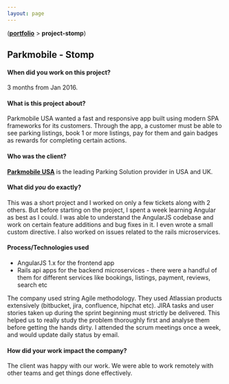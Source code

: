 ```yaml
---
layout: page
---
```


([**portfolio**](/portfolio/) > **project-stomp**)



## Parkmobile - Stomp


#### __When did you work on this project?__
3 months from Jan 2016.


#### __What is this project about?__
Parkmobile USA wanted a fast and responsive app built using modern SPA frameworks for its customers. Through the app, a customer must be able to see parking listings, book 1 or more listings, pay for them and gain badges as rewards for completing certain actions.


#### __Who was the client?__
[__Parkmobile USA__](http://us.parkmobile.com/) is the leading Parking Solution provider in USA and UK.


#### __What did _you_ do exactly?__
This was a short project and I worked on only a few tickets along with 2 others. But before starting on the project, I spent a week learning Angular as best as I could. I was able to understand the AngularJS codebase and work on certain feature additions and bug fixes in it. I even wrote a small custom directive. I also worked on issues related to the rails microservices.


#### __Process/Technologies used__
* AngularJS 1.x for the frontend app
* Rails api apps for the backend microservices - there were a handful of them for different services like bookings, listings, payment, reviews, search etc

The company used string Agile methodology. They used Atlassian products extensively (bitbucket, jira, confluence, hipchat etc). JIRA tasks and user stories taken up during the sprint beginning must strictly be delivered. This helped us to really study the problem thoroughly first and analyse them before getting the hands dirty. I attended the scrum meetings once a week, and would update daily status by email.



#### __How did your work impact the company?__
The client was happy with our work. We were able to work remotely with other teams and get things done effectively.
